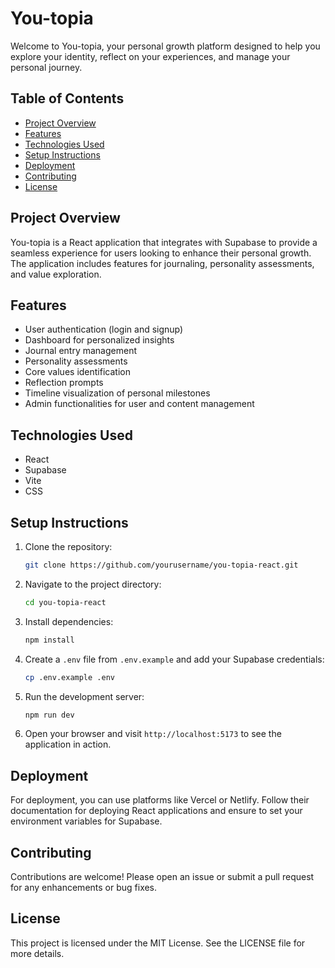 # You-topia

Welcome to You-topia, your personal growth platform designed to help you explore your identity, reflect on your experiences, and manage your personal journey.

## Table of Contents

- [Project Overview](#project-overview)
- [Features](#features)
- [Technologies Used](#technologies-used)
- [Setup Instructions](#setup-instructions)
- [Deployment](#deployment)
- [Contributing](#contributing)
- [License](#license)

## Project Overview

You-topia is a React application that integrates with Supabase to provide a seamless experience for users looking to enhance their personal growth. The application includes features for journaling, personality assessments, and value exploration.

## Features

- User authentication (login and signup)
- Dashboard for personalized insights
- Journal entry management
- Personality assessments
- Core values identification
- Reflection prompts
- Timeline visualization of personal milestones
- Admin functionalities for user and content management

## Technologies Used

- React
- Supabase
- Vite
- CSS

## Setup Instructions

1. Clone the repository:
   ```bash
   git clone https://github.com/yourusername/you-topia-react.git
   ```
2. Navigate to the project directory:
   ```bash
   cd you-topia-react
   ```
3. Install dependencies:
   ```bash
   npm install
   ```
4. Create a `.env` file from `.env.example` and add your Supabase credentials:
   ```bash
   cp .env.example .env
   ```
5. Run the development server:
   ```bash
   npm run dev
   ```
6. Open your browser and visit `http://localhost:5173` to see the application in action.

## Deployment

For deployment, you can use platforms like Vercel or Netlify. Follow their documentation for deploying React applications and ensure to set your environment variables for Supabase.

## Contributing

Contributions are welcome! Please open an issue or submit a pull request for any enhancements or bug fixes.

## License

This project is licensed under the MIT License. See the LICENSE file for more details.